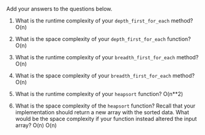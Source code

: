 Add your answers to the questions below.

1. What is the runtime complexity of your `depth_first_for_each` method?
O(n)

2. What is the space complexity of your `depth_first_for_each` function?
O(n)

3. What is the runtime complexity of your `breadth_first_for_each` method?
O(n)

4. What is the space complexity of your `breadth_first_for_each` method?
O(n)

5. What is the runtime complexity of your `heapsort` function?
O(n**2)

6. What is the space complexity of the `heapsort` function? Recall that your implementation should return a new array with the sorted data. What would be the space complexity if your function instead altered the input array?
O(n)
O(n)